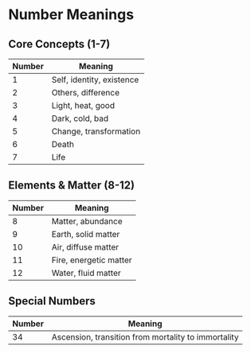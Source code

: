 # Number Meanings

## Core Concepts (1-7)
| Number | Meaning |
|--------|---------|
| 1 | Self, identity, existence |
| 2 | Others, difference |
| 3 | Light, heat, good |
| 4 | Dark, cold, bad |
| 5 | Change, transformation |
| 6 | Death |
| 7 | Life |

## Elements & Matter (8-12)
| Number | Meaning |
|--------|---------|
| 8 | Matter, abundance |
| 9 | Earth, solid matter |
| 10 | Air, diffuse matter |
| 11 | Fire, energetic matter |
| 12 | Water, fluid matter |

## Special Numbers
| Number | Meaning |
|--------|---------|
| 34 | Ascension, transition from mortality to immortality |